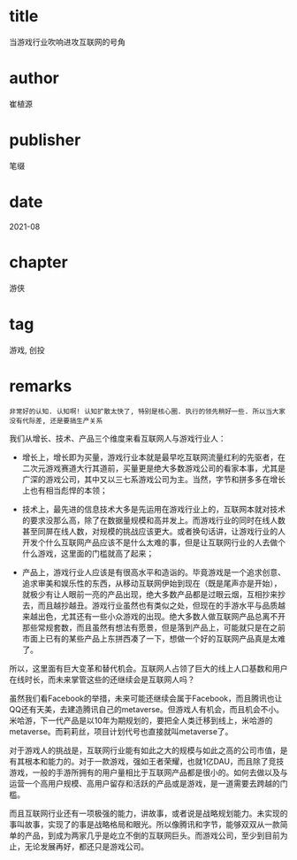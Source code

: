 # title
当游戏行业吹响进攻互联网的号角

# author
崔植源

# publisher
笔缀

# date
2021-08

# chapter
游侠

# tag
游戏, 创投

# remarks
`非常好的认知. 认知啊! 认知扩散太快了, 特别是核心圈. 执行的领先稍好一些. 所以当大家没有代际差, 还是要搞生产关系`


我们从增长、技术、产品三个维度来看互联网人与游戏行业人：

- 增长上，增长即为买量，游戏行业本就是最早吃互联网流量红利的先驱者，在二次元游戏赛道大行其道前，买量更是绝大多数游戏公司的看家本事，尤其是广深的游戏公司，其中又以三七系游戏公司为主。当然，字节和拼多多在增长上也有相当彪悍的本领；

- 技术上，最先进的信息技术大多是先运用在游戏行业上的，互联网本就对技术的要求没那么高，除了在数据量规模和高并发上。而游戏行业的同时在线人数甚至同屏在线人数，对规模的挑战应该更大。或者换句话讲，让游戏行业的人开发个什么互联网产品应该不是什么太难的事，但是让互联网行业的人去做个什么游戏，这里面的门槛就高了起来；

- 产品上，游戏行业人应该是有很高水平和造诣的。毕竟游戏是一个追求创意、追求审美和娱乐性的东西，从移动互联网伊始到现在（既是尾声亦是开始），就极少有让人眼前一亮的产品出现，绝大多数产品都是过眼云烟，互相抄来抄去，而且越抄越丑。游戏行业虽然也有类似之处，但现在的手游水平与品质越来越出色，尤其还有一些小众游戏的出现。绝大多数人做互联网产品总离不开那些常规套数，而且虽然有想法有愿景，但是落到产品上，可能就只是在之前市面上已有的某些产品上东拼西凑了一下，想做一个好的互联网产品真是太难了。

所以，这里面有巨大变革和替代机会。互联网人占领了巨大的线上人口基数和用户在线时长，而未来掌管这些的还继续会是互联网人吗？

虽然我们看Facebook的举措，未来可能还继续会属于Facebook，而且腾讯也让QQ还有天美，去建造腾讯自己的metaverse。但游戏人有机会，而且机会不小。米哈游，下一代产品是以10年为期规划的，要把全人类迁移到线上，米哈游的metaverse。而莉莉丝，项目计划代号也直接就叫metaverse了。

对于游戏人的挑战是，互联网行业能有如此之大的规模与如此之高的公司市值，是有其根本和能力的。对于一款游戏，强如王者荣耀，也就1亿DAU，而且除了竞技游戏，一般的手游所拥有的用户量相比于互联网产品都是很小的。如何去做以及与运营一个高用户规模、高用户留存和活跃的产品或是游戏，是一道需要去跨越的门槛。

而且互联网行业还有一项极强的能力，讲故事，或者说是战略规划能力。未实现的事叫故事，实现了的事是战略格局和眼光。所以像腾讯和字节，能够双双从一款简单的产品，到成为两家几乎是屹立不倒的互联网巨头。而游戏公司，至少到目前为止，无论发展再好，都还只是游戏公司。
